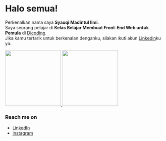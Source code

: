 # Halo semua! 

Perkenalkan nama saya **Syauqi Madintul Ilmi**.\
Saya seorang pelajar di **Kelas Belajar Membuat Front-End Web untuk Pemula** di [Dicoding](https://www.dicoding.com/).\
Jika kamu tertarik untuk berkenalan denganku, silakan ikuti akun [Linkedin](https://www.linkedin.com/in/syauqi-madinatul-ilmi/)ku ya.

<p align="left">
<a href="https://github.com/syauqiilmi">
  <img height="180em" src="https://github-readme-stats-eight-theta.vercel.app/api?username=syauqiilmi&show_icons=true&theme=algolia&include_all_commits=true&count_private=true"/>
  <img height="180em" src="https://github-readme-stats-eight-theta.vercel.app/api/top-langs/?username=syauqiilmi&layout=compact&langs_count=8&theme=algolia"/>
</a>
</p>

### Reach me on
- <a href="https://linkedin.com/in/syauqiilmi/">LinkedIn</a>
- <a href="https://instagram.com/syauqiilmi?igshid=ZGUzMzM3NWJiOQ==">Instagram</a>
